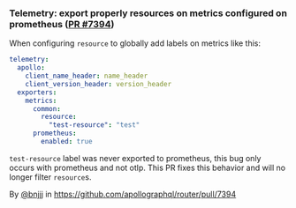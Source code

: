 ### Telemetry: export properly resources on metrics configured on prometheus ([PR #7394](https://github.com/apollographql/router/pull/7394))

When configuring `resource` to globally add labels on metrics like this:

```yaml
telemetry:
  apollo:
    client_name_header: name_header
    client_version_header: version_header
  exporters:
    metrics:
      common:
        resource:
          "test-resource": "test"
      prometheus:
        enabled: true
```

`test-resource` label was never exported to prometheus, this bug only occurs with prometheus and not otlp. 
This PR fixes this behavior and will no longer filter `resource`s.

By [@bnjjj](https://github.com/bnjjj) in https://github.com/apollographql/router/pull/7394